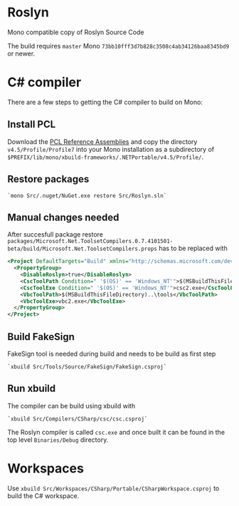 Roslyn
======

Mono compatible copy of Roslyn Source Code

The build requires `master` Mono
`73bb10fff3d7b828c3508c4ab34126baa8345bd9` or newer.

C# compiler
============

There are a few steps to getting the C# compiler to build on Mono:

## Install PCL

Download the
[PCL Reference Assemblies](http://www.microsoft.com/en-us/download/details.aspx?id=40727)
and copy the directory `v4.5/Profile/Profile7` into your Mono
installation as a subdirectory of
`$PREFIX/lib/mono/xbuild-frameworks/.NETPortable/v4.5/Profile/`.

## Restore packages

	`mono Src/.nuget/NuGet.exe restore Src/Roslyn.sln`

## Manual changes needed

After succesfull package restore
`packages/Microsoft.Net.ToolsetCompilers.0.7.4101501-beta/build/Microsoft.Net.ToolsetCompilers.props`
has to be replaced with

```xml
<Project DefaultTargets="Build" xmlns="http://schemas.microsoft.com/developer/msbuild/2003">
  <PropertyGroup>
    <DisableRoslyn>true</DisableRoslyn>
    <CscToolPath Condition=" '$(OS)' == 'Windows_NT'">$(MSBuildThisFileDirectory)..\tools</CscToolPath>
    <CscToolExe Condition=" '$(OS)' == 'Windows_NT'">csc2.exe</CscToolExe>
    <VbcToolPath>$(MSBuildThisFileDirectory)..\tools</VbcToolPath>
    <VbcToolExe>vbc2.exe</VbcToolExe>
  </PropertyGroup>
</Project>
```

## Build FakeSign

FakeSign tool is needed during build and needs to be build as first step

	`xbuild Src/Tools/Source/FakeSign/FakeSign.csproj`

## Run xbuild

The compiler can be build using xbuild with

    `xbuild Src/Compilers/CSharp/csc/csc.csproj`

The Roslyn compiler is called `csc.exe` and once built it can be found in
the top level `Binaries/Debug` directory.

Workspaces
===========

Use `xbuild Src/Workspaces/CSharp/Portable/CSharpWorkspace.csproj` to build the C# workspace.
